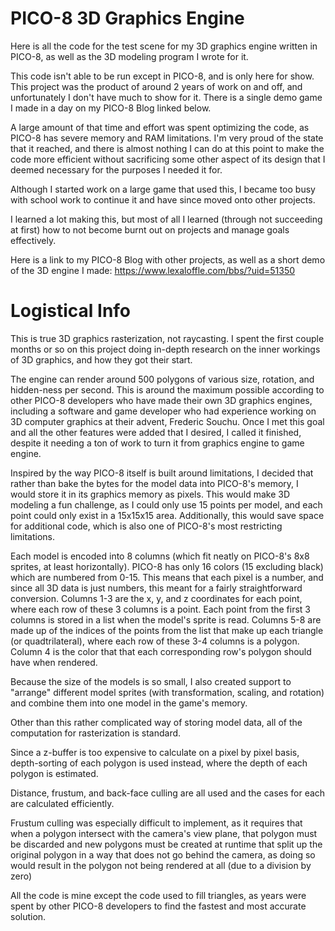 # PICO-8 3D Graphics Engine
Here is all the code for the test scene for my 3D graphics engine written in PICO-8, as well as the 3D modeling program I wrote for it.

This code isn't able to be run except in PICO-8, and is only here for show. This project was the product of around 2 years of work on and off, and unfortunately I don't have much to show for it. There is a single demo game I made in a day on my PICO-8 Blog linked below.

A large amount of that time and effort was spent optimizing the code, as PICO-8 has severe memory and RAM limitations. I'm very proud of the state that it reached, and there is almost nothing I can do at this point to make the code more efficient without sacrificing some other aspect of its design that I deemed necessary for the purposes I needed it for.

Although I started work on a large game that used this, I became too busy with school work to continue it and have since moved onto other projects.

I learned a lot making this, but most of all I learned (through not succeeding at first) how to not become burnt out on projects and manage goals effectively.

Here is a link to my PICO-8 Blog with other projects, as well as a short demo of the 3D engine I made: https://www.lexaloffle.com/bbs/?uid=51350

# Logistical Info
This is true 3D graphics rasterization, not raycasting. I spent the first couple months or so on this project doing in-depth research on the inner workings of 3D graphics, and how they got their start. 

The engine can render around 500 polygons of various size, rotation, and hidden-ness per second. This is around the maximum possible according to other PICO-8 developers who have made their own 3D graphics engines, including a software and game developer who had experience working on 3D computer graphics at their advent, Frederic Souchu. Once I met this goal and all the other features were added that I desired, I called it finished, despite it needing a ton of work to turn it from graphics engine to game engine.

Inspired by the way PICO-8 itself is built around limitations, I decided that rather than bake the bytes for the model data into PICO-8's memory, I would store it in its graphics memory as pixels. This would make 3D modeling a fun challenge, as I could only use 15 points per model, and each point could only exist in a 15x15x15 area. Additionally, this would save space for additional code, which is also one of PICO-8's most restricting limitations.

Each model is encoded into 8 columns (which fit neatly on PICO-8's 8x8 sprites, at least horizontally). PICO-8 has only 16 colors (15 excluding black) which are numbered from 0-15. This means that each pixel is a number, and since all 3D data is just numbers, this meant for a fairly straightforward conversion. Columns 1-3 are the x, y, and z coordinates for each point, where each row of these 3 columns is a point. Each point from the first 3 columns is stored in a list when the model's sprite is read. Columns 5-8 are made up of the indices of the points from the list that make up each triangle (or quadtrilateral), where each row of these 3-4 columns is a polygon. Column 4 is the color that that each corresponding row's polygon should have when rendered.

Because the size of the models is so small, I also created support to "arrange" different model sprites (with transformation, scaling, and rotation) and combine them into one model in the game's memory.

Other than this rather complicated way of storing model data, all of the computation for rasterization is standard.

Since a z-buffer is too expensive to calculate on a pixel by pixel basis, depth-sorting of each polygon is used instead, where the depth of each polygon is estimated.

Distance, frustum, and back-face culling are all used and the cases for each are calculated efficiently.

Frustum culling was especially difficult to implement, as it requires that when a polygon intersect with the camera's view plane, that polygon must be discarded and new polygons must be created at runtime that split up the original polygon in a way that does not go behind the camera, as doing so would result in the polygon not being rendered at all (due to a division by zero)

All the code is mine except the code used to fill triangles, as years were spent by other PICO-8 developers to find the fastest and most accurate solution.
